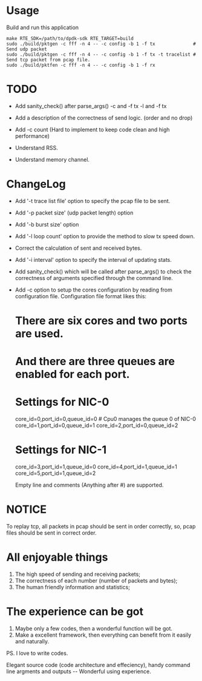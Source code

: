 
Usage
=====

Build and run this application

	make RTE_SDK=/path/to/dpdk-sdk RTE_TARGET=build
	sudo ./build/pktgen -c fff -n 4 -- -c config -b 1 -f tx              # Send udp packet
	sudo ./build/pktgen -c fff -n 4 -- -c config -b 1 -f tx -t tracelist # Send tcp packet from pcap file.
	sudo ./build/pktfen -c fff -n 4 -- -c config -b 1 -f rx


TODO
====

- Add sanity_check() after parse_args()
    -c and -f tx
    -l and -f tx

- Add a description of the correctness of send logic.
  (order and no drop)

- Add -c count (Hard to implement to keep code clean and high performance)

- Understand RSS.
- Understand memory channel.


ChangeLog
=========

- Add '-t trace list file' option to specify the pcap file to be sent.

- Add '-p packet size' (udp packet length) option

- Add '-b burst size' option

- Add '-l loop count' option to provide the method to slow tx speed down.

- Correct the calculation of sent and received bytes.

- Add '-i interval' option to specify the interval of updating stats.

- Add sanity_check() which will be called after parse_args() to check the
  correctness of arguments specified through the command line.

- Add -c option to setup the cores configuration by reading
  from configuration file. Configuration file format likes this:

    #
    # There are six cores and two ports are used.
    # And there are three queues are enabled for each port.
    #

    # Settings for NIC-0
    core_id=0,port_id=0,queue_id=0 # Cpu0 manages the queue 0 of NIC-0
    core_id=1,port_id=0,queue_id=1
    core_id=2,port_id=0,queue_id=2

    # Settings for NIC-1
    core_id=3,port_id=1,queue_id=0
    core_id=4,port_id=1,queue_id=1
    core_id=5,port_id=1,queue_id=2

  Empty line and comments (Anything after #) are supported.


NOTICE
======

To replay tcp, all packets in pcap should be sent in order correctly,
so, pcap files should be sent in correct order.


All enjoyable things
====================

1. The high speed of sending and receiving packets;
2. The correctness of each number (number of packets and bytes);
3. The human friendly information and statistics;


The experience can be got
=========================

1. Maybe only a few codes, then a wonderful function will be got.
2. Make a excellent framework, then everything can benefit from it
   easily and naturally.

PS. I love to write codes.


Elegant source code (code architecture and effeciency), handy command
line argments and outputs -- Wonderful using experience.

